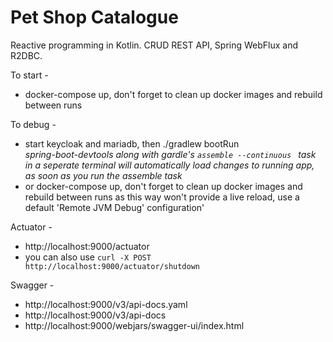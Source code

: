 # Pet Shop Catalogue
Reactive programming in Kotlin. CRUD REST API, Spring WebFlux and R2DBC.

To start -
* docker-compose up, don't forget to clean up docker images and rebuild between runs

To debug -
* start keycloak and mariadb, then ./gradlew bootRun <br/>_spring-boot-devtools along with gardle's `assemble --continuous
` task in a seperate terminal will automatically load changes to running app, as soon as you run the assemble task_
* or docker-compose up, don't forget to clean up docker images and rebuild between runs as this way won't provide a live reload, use a default 'Remote JVM Debug' configuration'

Actuator -
* http://localhost:9000/actuator
* you can also use `curl -X POST http://localhost:9000/actuator/shutdown`

Swagger -
* http://localhost:9000/v3/api-docs.yaml
* http://localhost:9000/v3/api-docs
* http://localhost:9000/webjars/swagger-ui/index.html
